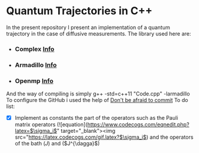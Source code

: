 # Quantum Trajectories in C++
In the present repository I present an implementation of a quantum trajectory in the case of diffusive measurements.
The library used here are:
* ### **Complex** [Info](http://www.cplusplus.com/reference/complex/)
* ### **Armadillo** [Info](http://arma.sourceforge.net/)
* ### **Openmp** [Info](https://www.openmp.org/)
And the way of compiling is simply g++ -std=c++11 "Code.cpp" -larmadillo
To configure the GitHub i used the help of [Don't be afraid to commit](http://dont-be-afraid-to-commit.readthedocs.io/en/latest/git/commandlinegit.html)
To do list:
- [X] Implement as constants the part of the operators such as the Pauli matrix operators (![equation](https://www.codecogs.com/eqnedit.php?latex=$\sigma_i$" target="_blank"><img src="https://latex.codecogs.com/gif.latex?$\sigma_i$) and the operators of the bath ($J$) and ($J^{\dagga}$)